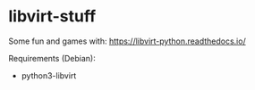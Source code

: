 # libvirt-stuff

Some fun and games with: https://libvirt-python.readthedocs.io/

Requirements (Debian):

- python3-libvirt
